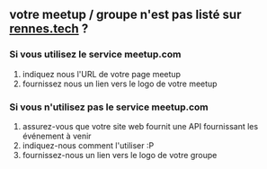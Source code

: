 ## votre meetup / groupe n'est pas listé sur [rennes.tech](http://rennes.tech) ?

### Si vous utilisez le service meetup.com

1. indiquez nous l'URL de votre page meetup
1. fournissez nous un lien vers le logo de votre meetup

### Si vous n'utilisez pas le service meetup.com

1. assurez-vous que votre site web fournit une API fournissant les événement à venir
1. indiquez-nous comment l'utiliser :P
1. fournissez-nous un lien vers le logo de votre groupe
